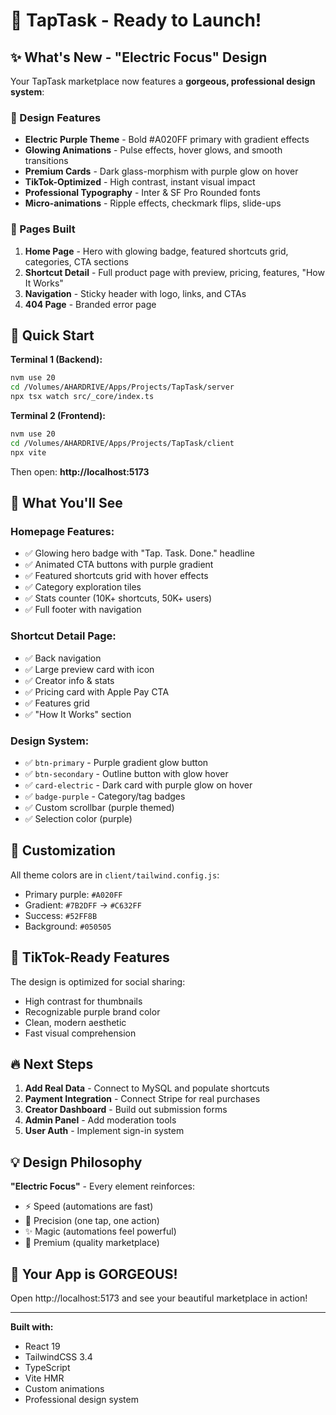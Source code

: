 # 🚀 TapTask - Ready to Launch!

## ✨ What's New - "Electric Focus" Design

Your TapTask marketplace now features a **gorgeous, professional design system**:

### 🎨 Design Features
- **Electric Purple Theme** - Bold #A020FF primary with gradient effects
- **Glowing Animations** - Pulse effects, hover glows, and smooth transitions
- **Premium Cards** - Dark glass-morphism with purple glow on hover
- **TikTok-Optimized** - High contrast, instant visual impact
- **Professional Typography** - Inter & SF Pro Rounded fonts
- **Micro-animations** - Ripple effects, checkmark flips, slide-ups

### 🌟 Pages Built
1. **Home Page** - Hero with glowing badge, featured shortcuts grid, categories, CTA sections
2. **Shortcut Detail** - Full product page with preview, pricing, features, "How It Works"
3. **Navigation** - Sticky header with logo, links, and CTAs
4. **404 Page** - Branded error page

## 🏃 Quick Start

**Terminal 1 (Backend):**
```bash
nvm use 20
cd /Volumes/AHARDRIVE/Apps/Projects/TapTask/server
npx tsx watch src/_core/index.ts
```

**Terminal 2 (Frontend):**
```bash
nvm use 20
cd /Volumes/AHARDRIVE/Apps/Projects/TapTask/client
npx vite
```

Then open: **http://localhost:5173**

## 🎯 What You'll See

### Homepage Features:
- ✅ Glowing hero badge with "Tap. Task. Done." headline
- ✅ Animated CTA buttons with purple gradient
- ✅ Featured shortcuts grid with hover effects
- ✅ Category exploration tiles
- ✅ Stats counter (10K+ shortcuts, 50K+ users)
- ✅ Full footer with navigation

### Shortcut Detail Page:
- ✅ Back navigation
- ✅ Large preview card with icon
- ✅ Creator info & stats
- ✅ Pricing card with Apple Pay CTA
- ✅ Features grid
- ✅ "How It Works" section

### Design System:
- ✅ `btn-primary` - Purple gradient glow button
- ✅ `btn-secondary` - Outline button with glow hover
- ✅ `card-electric` - Dark card with purple glow on hover
- ✅ `badge-purple` - Category/tag badges
- ✅ Custom scrollbar (purple themed)
- ✅ Selection color (purple)

## 🎨 Customization

All theme colors are in `client/tailwind.config.js`:
- Primary purple: `#A020FF`
- Gradient: `#7B2DFF` → `#C632FF`
- Success: `#52FF8B`
- Background: `#050505`

## 📱 TikTok-Ready Features

The design is optimized for social sharing:
- High contrast for thumbnails
- Recognizable purple brand color
- Clean, modern aesthetic
- Fast visual comprehension

## 🔥 Next Steps

1. **Add Real Data** - Connect to MySQL and populate shortcuts
2. **Payment Integration** - Connect Stripe for real purchases
3. **Creator Dashboard** - Build out submission forms
4. **Admin Panel** - Add moderation tools
5. **User Auth** - Implement sign-in system

## 💡 Design Philosophy

**"Electric Focus"** - Every element reinforces:
- ⚡ Speed (automations are fast)
- 🎯 Precision (one tap, one action)
- ✨ Magic (automations feel powerful)
- 💜 Premium (quality marketplace)

## 🚀 Your App is GORGEOUS!

Open http://localhost:5173 and see your beautiful marketplace in action!

---

**Built with:**
- React 19
- TailwindCSS 3.4
- TypeScript
- Vite HMR
- Custom animations
- Professional design system


